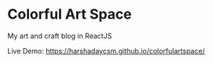 # Colorful Art Space 
My art and craft blog in ReactJS

Live Demo: 
https://harshadaycsm.github.io/colorfulartspace/
